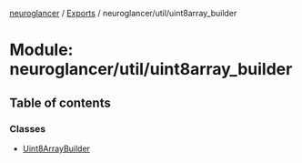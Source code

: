 [neuroglancer](../README.md) / [Exports](../modules.md) / neuroglancer/util/uint8array\_builder

# Module: neuroglancer/util/uint8array\_builder

## Table of contents

### Classes

- [Uint8ArrayBuilder](../classes/neuroglancer_util_uint8array_builder.Uint8ArrayBuilder.md)
